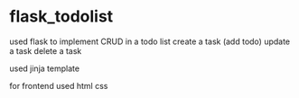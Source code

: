 ﻿# flask_todolist

used flask to implement CRUD in a todo list
create a task (add todo)
update a task
delete a task

used jinja template 

for frontend used html css
